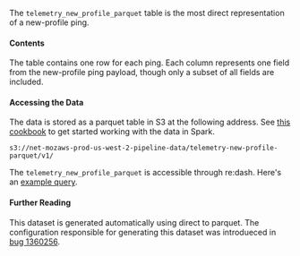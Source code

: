 The `telemetry_new_profile_parquet` table is the most direct representation of a new-profile ping.

#### Contents

The table contains one row for each ping. Each column represents one field from the new-profile ping payload, though only a subset of all fields are included.

#### Accessing the Data

The data is stored as a parquet table in S3 at the following address.
See [this cookbook](/cookbooks/parquet.md) to get started working with the data in Spark.
```
s3://net-mozaws-prod-us-west-2-pipeline-data/telemetry-new-profile-parquet/v1/
```

The `telemetry_new_profile_parquet` is accessible through re:dash.
Here's an [example query](https://sql.telemetry.mozilla.org/queries/5888#table).

#### Further Reading

This dataset is generated automatically using direct to parquet. The configuration responsible for generating this dataset was introdueced in [bug 1360256](https://bugzilla.mozilla.org/show_bug.cgi?id=1360256).
